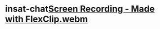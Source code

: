 # insat-chat[Screen Recording - Made with FlexClip.webm](https://user-images.githubusercontent.com/96058782/213599864-ecdd0b76-8717-4db6-9bf2-7ccc219c0d9b.webm)
